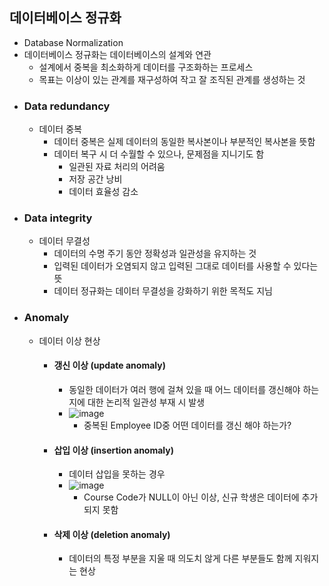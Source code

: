 ## 데이터베이스 정규화
- Database Normalization
- 데이터베이스 정규화는 데이터베이스의 설계와 연관
  - 설계에서 중복을 최소화하게 데이터를 구조화하는 프로세스
  - 목표는 이상이 있는 관계를 재구성하여 작고 잘 조직된 관계를 생성하는 것
- ### Data redundancy
  - 데이터 중복
    - 데이터 중복은 실제 데이터의 동일한 복사본이나 부분적인 복사본을 뜻함
    - 데이터 복구 시 더 수월할 수 있으나, 문제점을 지니기도 함
      - 일관된 자료 처리의 어려움
      - 저장 공간 낭비
      - 데이터 효율성 감소
- ### Data integrity
  - 데이터 무결성
    - 데이터의 수명 주기 동안 정확성과 일관성을 유지하는 것
    - 입력된 데이터가 오염되지 않고 입력된 그대로 데이터를 사용할 수 있다는 뜻
    - 데이터 정규화는 데이터 무결성을 강화하기 위한 목적도 지님
- ### Anomaly
  - 데이터 이상 현상
    - #### 갱신 이상 (update anomaly)
      - 동일한 데이터가 여러 행에 걸쳐 있을 때 어느 데이터를 갱신해야 하는지에 대한 논리적 일관성 부재 시 발생
      - ![image](https://user-images.githubusercontent.com/102513932/194449125-52d12808-c724-420a-af21-fa33a6296404.png)
        - 중복된 Employee ID중 어떤 데이터를 갱신 해야 하는가?
    - #### 삽입 이상 (insertion anomaly)
      - 데이터 삽입을 못하는 경우
      - ![image](https://user-images.githubusercontent.com/102513932/194449222-cc265dd1-1fca-4c52-becd-3a8f973265fb.png)
        - Course Code가 NULL이 아닌 이상, 신규 학생은 데이터에 추가되지 못함
    - #### 삭제 이상 (deletion anomaly)
      - 데이터의 특정 부분을 지울 때 의도치 않게 다른 부분들도 함께 지워지는 현상